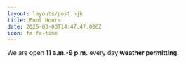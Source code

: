 ```yaml
---
layout: layouts/post.njk
title: Pool Hours
date: 2025-03-03T14:47:47.006Z
icon: fa fa-time
---
```

We are open **11 a.m.-9 p.m.** every day **weather permitting**.
